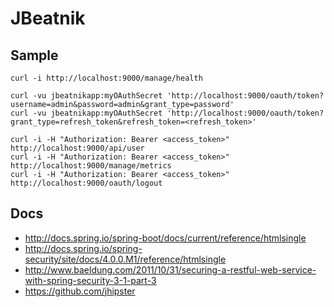 JBeatnik
========

Sample
------

    curl -i http://localhost:9000/manage/health
    
    curl -vu jbeatnikapp:myOAuthSecret 'http://localhost:9000/oauth/token?username=admin&password=admin&grant_type=password'    
    curl -vu jbeatnikapp:myOAuthSecret 'http://localhost:9000/oauth/token?grant_type=refresh_token&refresh_token=<refresh_token>'
    
    curl -i -H "Authorization: Bearer <access_token>" http://localhost:9000/api/user
    curl -i -H "Authorization: Bearer <access_token>" http://localhost:9000/manage/metrics
    curl -i -H "Authorization: Bearer <access_token>" http://localhost:9000/oauth/logout

Docs
----
* http://docs.spring.io/spring-boot/docs/current/reference/htmlsingle
* http://docs.spring.io/spring-security/site/docs/4.0.0.M1/reference/htmlsingle
* http://www.baeldung.com/2011/10/31/securing-a-restful-web-service-with-spring-security-3-1-part-3
* https://github.com/jhipster
